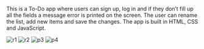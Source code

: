 This is a To-Do app where users can sign up, log in and if they don’t fill up all the fields a message error is printed on the screen.  The user can rename the list, add new items and save the changes. The app is built in HTML, CSS and JavaScript. 


![r1](https://user-images.githubusercontent.com/69143183/120170933-6165a180-c1f9-11eb-906d-1406b194d821.jpg)
![r2](https://user-images.githubusercontent.com/69143183/120170950-64f92880-c1f9-11eb-90db-8826f6d3e0de.jpg)
![p3](https://user-images.githubusercontent.com/69143183/111076925-534f9100-84e6-11eb-9993-8e1bd1e4aad3.png)
![p4](https://user-images.githubusercontent.com/69143183/111076929-55b1eb00-84e6-11eb-97ac-0353c7d27fa6.png)

